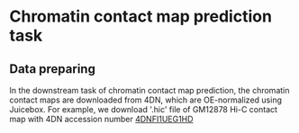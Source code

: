 # Chromatin contact map prediction task

## Data preparing

In the downstream task of chromatin contact map prediction, the chromatin contact maps are downloaded from 4DN, which are OE-normalized using Juicebox. For example, we download '.hic' file of GM12878 Hi-C contact map with 4DN accession number [4DNFI1UEG1HD](https://data.4dnucleome.org/files-processed/4DNFI1UEG1HD/) 
